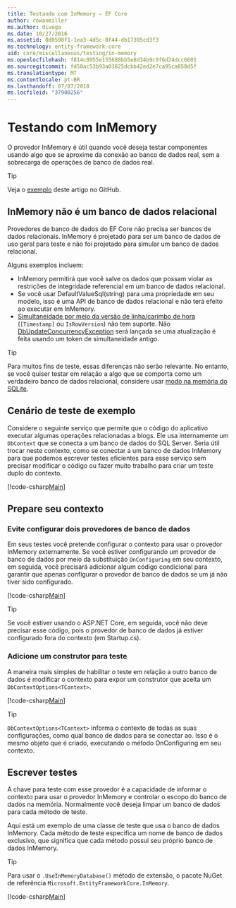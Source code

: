 ```yaml
---
title: Testando com InMemory – EF Core
author: rowanmiller
ms.author: divega
ms.date: 10/27/2016
ms.assetid: 0d0590f1-1ea3-4d5c-8f44-db17395cd3f3
ms.technology: entity-framework-core
uid: core/miscellaneous/testing/in-memory
ms.openlocfilehash: f814c8955e155688bb5e8d34b9c9f6d24dcc6601
ms.sourcegitcommit: fd50ac53b93a03825dcbb42ed2e7ca95ca858d5f
ms.translationtype: MT
ms.contentlocale: pt-BR
ms.lasthandoff: 07/07/2018
ms.locfileid: "37900256"
---
```

# <a name="testing-with-inmemory"></a>Testando com InMemory

O provedor InMemory é útil quando você deseja testar componentes usando algo que se aproxime da conexão ao banco de dados real, sem a sobrecarga de operações de banco de dados real.

> [!TIP]  
> Veja o [exemplo](https://github.com/aspnet/EntityFramework.Docs/tree/master/samples/core/Miscellaneous/Testing) deste artigo no GitHub.

## <a name="inmemory-is-not-a-relational-database"></a>InMemory não é um banco de dados relacional

Provedores de banco de dados do EF Core não precisa ser bancos de dados relacionais. InMemory é projetado para ser um banco de dados de uso geral para teste e não foi projetado para simular um banco de dados relacional.

Alguns exemplos incluem:

* InMemory permitirá que você salve os dados que possam violar as restrições de integridade referencial em um banco de dados relacional.
* Se você usar DefaultValueSql(string) para uma propriedade em seu modelo, isso é uma API de banco de dados relacional e não terá efeito ao executar em InMemory.
* [Simultaneidade por meio da versão de linha/carimbo de hora](xref:core/modeling/concurrency#timestamprow-version) (`[Timestamp]` ou `IsRowVersion`) não tem suporte. Não [DbUpdateConcurrencyException](https://docs.microsoft.com/dotnet/api/microsoft.entityframeworkcore.dbupdateconcurrencyexception) será lançada se uma atualização é feita usando um token de simultaneidade antigo.

> [!TIP]  
> Para muitos fins de teste, essas diferenças não serão relevante. No entanto, se você quiser testar em relação a algo que se comporta como um verdadeiro banco de dados relacional, considere usar [modo na memória do SQLite](sqlite.md).

## <a name="example-testing-scenario"></a>Cenário de teste de exemplo

Considere o seguinte serviço que permite que o código do aplicativo executar algumas operações relacionadas a blogs. Ele usa internamente um `DbContext` que se conecta a um banco de dados do SQL Server. Seria útil trocar neste contexto, como se conectar a um banco de dados InMemory para que podemos escrever testes eficientes para esse serviço sem precisar modificar o código ou fazer muito trabalho para criar um teste duplo do contexto.

[!code-csharp[Main](../../../../samples/core/Miscellaneous/Testing/BusinessLogic/BlogService.cs)]

## <a name="get-your-context-ready"></a>Prepare seu contexto

### <a name="avoid-configuring-two-database-providers"></a>Evite configurar dois provedores de banco de dados

Em seus testes você pretende configurar o contexto para usar o provedor InMemory externamente. Se você estiver configurando um provedor de banco de dados por meio da substituição `OnConfiguring` em seu contexto, em seguida, você precisará adicionar algum código condicional para garantir que apenas configurar o provedor de banco de dados se um já não tiver sido configurado.

[!code-csharp[Main](../../../../samples/core/Miscellaneous/Testing/BusinessLogic/BloggingContext.cs#OnConfiguring)]

> [!TIP]  
> Se você estiver usando o ASP.NET Core, em seguida, você não deve precisar esse código, pois o provedor de banco de dados já estiver configurado fora do contexto (em Startup.cs).

### <a name="add-a-constructor-for-testing"></a>Adicione um construtor para teste

A maneira mais simples de habilitar o teste em relação a outro banco de dados é modificar o contexto para expor um construtor que aceita um `DbContextOptions<TContext>`.

[!code-csharp[Main](../../../../samples/core/Miscellaneous/Testing/BusinessLogic/BloggingContext.cs#Constructors)]

> [!TIP]  
> `DbContextOptions<TContext>` informa o contexto de todas as suas configurações, como qual banco de dados para se conectar ao. Isso é o mesmo objeto que é criado, executando o método OnConfiguring em seu contexto.

## <a name="writing-tests"></a>Escrever testes

A chave para teste com esse provedor é a capacidade de informar o contexto para usar o provedor InMemory e controlar o escopo do banco de dados na memória. Normalmente você deseja limpar um banco de dados para cada método de teste.

Aqui está um exemplo de uma classe de teste que usa o banco de dados InMemory. Cada método de teste especifica um nome de banco de dados exclusivo, que significa que cada método possui seu próprio banco de dados InMemory.

>[!TIP]
> Para usar o `.UseInMemoryDatabase()` método de extensão, o pacote NuGet de referência `Microsoft.EntityFrameworkCore.InMemory`.

[!code-csharp[Main](../../../../samples/core/Miscellaneous/Testing/TestProject/InMemory/BlogServiceTests.cs)]
